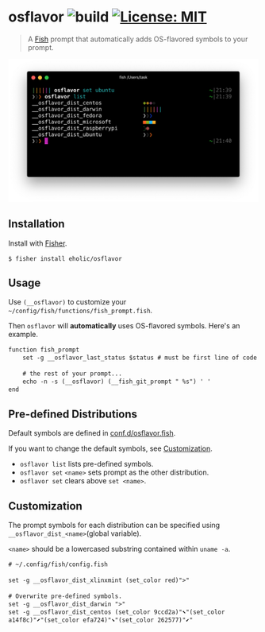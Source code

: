 # osflavor  ![build](https://github.com/eholic/osflavor/workflows/build/badge.svg) [![License: MIT](https://img.shields.io/badge/License-MIT-yellow.svg)](https://opensource.org/licenses/MIT)

> A [Fish](https://fishshell.com/) prompt that automatically adds OS-flavored symbols to your prompt.

![](osflavor.png)

## Installation

Install with [Fisher](https://github.com/jorgebucaran/fisher).

```console
$ fisher install eholic/osflavor
```

## Usage

Use `(__osflavor)` to customize your `~/config/fish/functions/fish_prompt.fish`.

Then `osflavor` will **automatically** uses OS-flavored symbols. Here's an example.

```fish
function fish_prompt
    set -g __osflavor_last_status $status # must be first line of code

    # the rest of your prompt...
    echo -n -s (__osflavor) (__fish_git_prompt " %s") ' '
end
```

## Pre-defined Distributions

Default symbols are defined in [conf.d/osflavor.fish](conf.d/osflavor.fish).

If you want to change the default symbols, see [Customization](https://github.com/eholic/osflavor#customization).

- `osflavor list` lists pre-defined symbols.
- `osflavor set` `<name>` sets prompt as the other distribution.
- `osflavor set` clears above `set <name>`.

## Customization

The prompt symbols for each distribution can be specified using `__osflavor_dist_<name>`(global variable).

`<name>` should be a lowercased substring contained within `uname -a`.

```fish
# ~/.config/fish/config.fish

set -g __osflavor_dist_xlinxmint (set_color red)">"

# Overwrite pre-defined symbols.
set -g __osflavor_dist_darwin ">"
set -g __osflavor_dist_centos (set_color 9ccd2a)"⬉"(set_color a14f8c)"⬈"(set_color efa724)"⬊"(set_color 262577)"⬋"
```
